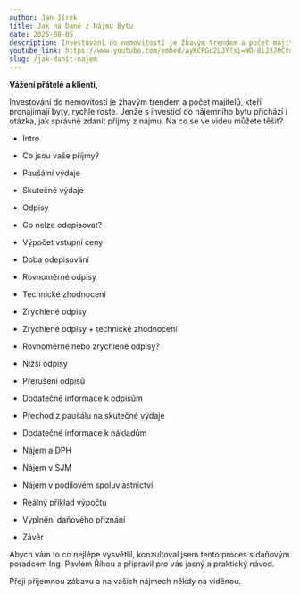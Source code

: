 ```yaml
---
author: Jan Jírek
title: Jak na Daně z Nájmu Bytu
date: 2025-08-05
description: Investování do nemovitostí je žhavým trendem a počet majitelů, kteří pronajímají byty, rychle roste. Jenže s investicí do nájemního bytu přichází i otázka, jak správně zdanit příjmy z nájmu. Abych vám to co nejlépe vysvětlil, konzultoval jsem tento proces s daňovým poradcem Ing. Pavlem Říhou a připravil pro vás jasný a praktický návod.
youtube_link: https://www.youtube.com/embed/ayKCRGu2LJY?si=WO-8iJ3J0CvuafPS
slug: /jak-danit-najem
---
```


**Vážení přátelé a klienti,**

Investování do nemovitostí je žhavým trendem a počet majitelů, kteří pronajímají byty, rychle roste. Jenže s investicí do nájemního bytu přichází i otázka, jak správně zdanit příjmy z nájmu. Na co se ve videu můžete těšit?

- Intro  

- Co jsou vaše příjmy?  

- Paušální výdaje  

- Skutečné výdaje  

- Odpisy  

- Co nelze odepisovat?  

- Výpočet vstupní ceny  

- Doba odepisování  

- Rovnoměrné odpisy  

- Technické zhodnocení  

- Zrychlené odpisy  

- Zrychlené odpisy + technické zhodnocení  

- Rovnoměrné nebo zrychlené odpisy?  

- Nižší odpisy  

- Přerušení odpisů  

- Dodatečné informace k odpisům  

- Přechod z paušálu na skutečné výdaje  

- Dodatečné informace k nákladům  

- Nájem a DPH  

- Nájem v SJM  

- Nájem v podílovém spoluvlastnictví  

- Reálný příklad výpočtu  

- Vyplnění daňového přiznání  

- Závěr

Abych vám to co nejlépe vysvětlil, konzultoval jsem tento proces s daňovým poradcem Ing. Pavlem Říhou a připravil pro vás jasný a praktický návod.



Přeji příjemnou zábavu a na vašich nájmech někdy na viděnou.
